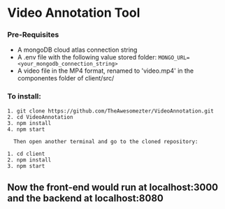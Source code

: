 # Video Annotation Tool

### Pre-Requisites
- A mongoDB cloud atlas connection string
- A .env file with the following value stored folder: 
```MONGO_URL=<your_mongodb_connection_string>```
- A video file in the MP4 format, renamed to 'video.mp4' in the componentes folder of client/src/

### To install:
```
1. git clone https://github.com/TheAwesomezter/VideoAnnotation.git
2. cd VideoAnnotation
3. npm install
4. npm start

  Then open another terminal and go to the cloned repository:

1. cd client
2. npm install
3. npm start
```

## Now the front-end would run at localhost:3000 and the backend at localhost:8080
